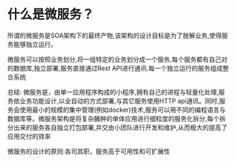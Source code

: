 # 什么是微服务？

所谓的微服务是SOA架构下的最终产物,该架构的设计目标是为了肢解业务,使得服务能够独立运行。

微服务可以按照业务划分,将一组特定的业务划分成一个服务,每个服务都有自己对的数据库,独立部署,服务直接通过Rest API进行通讯.每一个独立运行的服务组成整合系统

总结: 微服务是，由单一应用程序构成的小程序,拥有自己的进程与轻量化处理,服务依业务功能设计,以全自动的方式部署,与其它服务使用HTTP api通讯。同时,服务会使用最小的规模的集中管理(例如docker)技术,服务可以用不同的编程语言与数据库等。微服务架构是将复杂臃肿的单体应用进行细粒度的服务化拆分,每个拆分出来的服务各自独立打包部署,并交由小团队进行开发和维护,从而极大的提高了应用交付的效率

微服务的设计的原则:各司其职，服务高于可用性和可扩展性
